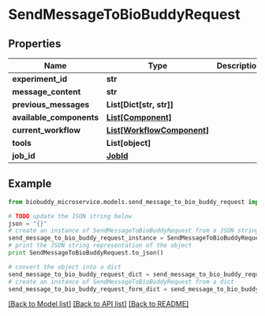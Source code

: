 # SendMessageToBioBuddyRequest


## Properties

Name | Type | Description | Notes
------------ | ------------- | ------------- | -------------
**experiment_id** | **str** |  | 
**message_content** | **str** |  | 
**previous_messages** | **List[Dict[str, str]]** |  | 
**available_components** | [**List[Component]**](Component.md) |  | 
**current_workflow** | [**List[WorkflowComponent]**](WorkflowComponent.md) |  | 
**tools** | **List[object]** |  | 
**job_id** | [**JobId**](JobId.md) |  | [optional] 

## Example

```python
from biobuddy_microservice.models.send_message_to_bio_buddy_request import SendMessageToBioBuddyRequest

# TODO update the JSON string below
json = "{}"
# create an instance of SendMessageToBioBuddyRequest from a JSON string
send_message_to_bio_buddy_request_instance = SendMessageToBioBuddyRequest.from_json(json)
# print the JSON string representation of the object
print SendMessageToBioBuddyRequest.to_json()

# convert the object into a dict
send_message_to_bio_buddy_request_dict = send_message_to_bio_buddy_request_instance.to_dict()
# create an instance of SendMessageToBioBuddyRequest from a dict
send_message_to_bio_buddy_request_form_dict = send_message_to_bio_buddy_request.from_dict(send_message_to_bio_buddy_request_dict)
```
[[Back to Model list]](../README.md#documentation-for-models) [[Back to API list]](../README.md#documentation-for-api-endpoints) [[Back to README]](../README.md)


